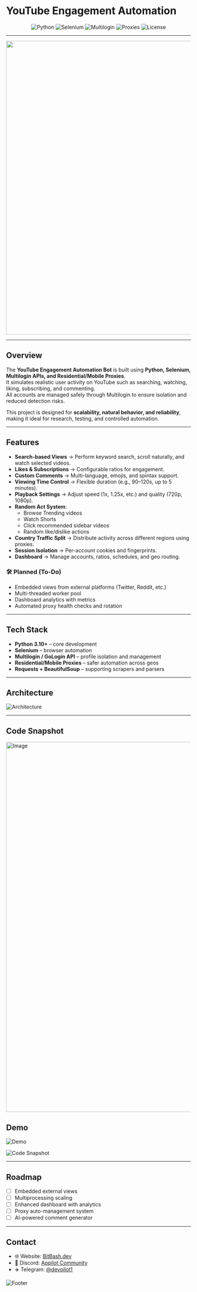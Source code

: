 #  YouTube Engagement Automation

<p align="center">
  <img alt="Python" src="https://img.shields.io/badge/Python-3.10+-3776AB?logo=python&logoColor=white&style=for-the-badge">
  <img alt="Selenium" src="https://img.shields.io/badge/Selenium-Automation-43B02A?logo=selenium&logoColor=white&style=for-the-badge">
  <img alt="Multilogin" src="https://img.shields.io/badge/Multilogin-Integration-blue?style=for-the-badge">
  <img alt="Proxies" src="https://img.shields.io/badge/Residential/Mobile-Proxies-000?style=for-the-badge">
  <img alt="License" src="https://img.shields.io/badge/License-MIT-0a0a0a?style=for-the-badge">
</p>

---

<p align="center">
 <img width="1536" height="800" alt="Image" src="https://github.com/user-attachments/assets/5d26dc25-12fc-4f6f-a32e-8505af8abc05" />
</p>


---

##  Overview
The **YouTube Engagement Automation Bot** is built using **Python, Selenium, Multilogin APIs, and Residential/Mobile Proxies**.  
It simulates realistic user activity on YouTube such as searching, watching, liking, subscribing, and commenting.  
All accounts are managed safely through Multilogin to ensure isolation and reduced detection risks.

This project is designed for **scalability, natural behavior, and reliability**, making it ideal for research, testing, and controlled automation.

---

##  Features

- **Search-based Views** → Perform keyword search, scroll naturally, and watch selected videos.  
- **Likes & Subscriptions** → Configurable ratios for engagement.  
- **Custom Comments** → Multi-language, emojis, and spintax support.  
- **Viewing Time Control** → Flexible duration (e.g., 90–120s, up to 5 minutes).  
- **Playback Settings** → Adjust speed (1x, 1.25x, etc.) and quality (720p, 1080p).  
- **Random Act System**:  
  - Browse Trending videos  
  - Watch Shorts  
  - Click recommended sidebar videos  
  - Random like/dislike actions  
- **Country Traffic Split** → Distribute activity across different regions using proxies.  
- **Session Isolation** → Per-account cookies and fingerprints.  
- **Dashboard** → Manage accounts, ratios, schedules, and geo routing.  

### 🛠 Planned (To-Do)
- Embedded views from external platforms (Twitter, Reddit, etc.)  
- Multi-threaded worker pool  
- Dashboard analytics with metrics  
- Automated proxy health checks and rotation  

---

##  Tech Stack

- **Python 3.10+** – core development  
- **Selenium** – browser automation  
- **Multilogin / GoLogin API** – profile isolation and management  
- **Residential/Mobile Proxies** – safer automation across geos  
- **Requests + BeautifulSoup** – supporting scrapers and parsers  

---

##  Architecture

![Architecture](architecture.png)

---


## Code Snapshot 

<img width="1918" height="1008" alt="Image" src="https://github.com/user-attachments/assets/6d95b0e6-d442-425b-99d9-def655a38d3c" />


##  Demo

![Demo](demo.gif)  

![Code Snapshot](code_snap.png)

---

##  Roadmap

- [ ] Embedded external views  
- [ ] Multiprocessing scaling  
- [ ] Enhanced dashboard with analytics  
- [ ] Proxy auto-management system  
- [ ] AI-powered comment generator  

---

##  Contact

- 🌐 Website: [BitBash.dev](https://www.bitbash.dev/)  
- 💬 Discord: [Appilot Community](https://discord.gg/zX7frTbx)  
- ✈️ Telegram: [@devpilot1](https://t.me/devpilot1)

![Footer](footer.png)
